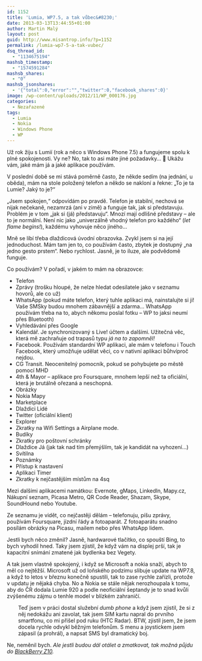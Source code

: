```yaml
---
id: 1152
title: 'Lumia, WP7.5, a tak vůbec&#8230;'
date: 2013-03-13T13:44:55+01:00
author: Martin Malý
layout: post
guid: http://www.misantrop.info/?p=1152
permalink: /lumia-wp7-5-a-tak-vubec/
dsq_thread_id:
  - "1134675194"
mashsb_timestamp:
  - "1574591284"
mashsb_shares:
  - "0"
mashsb_jsonshares:
  - '{"total":0,"error":"","twitter":0,"facebook_shares":0}'
image: /wp-content/uploads/2012/11/WP_000176.jpg
categories:
  - Nezařazené
tags:
  - Lumia
  - Nokia
  - Windows Phone
  - WP
---
```

Už rok žiju s Lumií (rok a něco s Windows Phone 7.5) a fungujeme spolu k plné spokojenosti. Vy ne? No, tak to asi máte jiné požadavky&#8230; 🙂 Ukážu vám, jaké mám já a jaké aplikace používám.

<!--more-->

V poslední době se mi stává poměrně často, že někde sedím (na jednání, u oběda), mám na stole položený telefon a někdo se nakloní a řekne: &#8222;To je ta Lumie? Jaký to je?&#8220;

&#8222;Jsem spokojen,&#8220; odpovídám po pravdě. Telefon je stabilní, nechová se nijak nečekaně, nezamrzá (ani v zimě) a funguje tak, jak si představuju. Problém je v tom &#8222;jak si (já) představuju&#8220;. Mnozí mají odlišné představy &#8211; ale to je normální. Není nic jako &#8222;univerzálně vhodný telefon pro každého&#8220; (_let flame begins!_), každému vyhovuje něco jiného&#8230;

Mně se líbí třeba dlaždicová úvodní obrazovka. Zvykl jsem si na její jednoduchost. Mám tam jen to, co používám často, zbytek je dostupný &#8222;na jedno gesto prstem&#8220;. Nebo rychlost. Jasně, je to iluze, ale podvědomě funguje.

Co používám? V pořadí, v jakém to mám na obrazovce:

  * Telefon
  * Zprávy (trošku hloupé, že nelze hledat odesilatele jako v seznamu hovorů, ale co už)
  * WhatsApp (pokud máte telefon, který tuhle aplikaci má, nainstalujte si ji! Vaše SMSky budou mnohem zábavnější a zdarma&#8230; WhatsApp používám třeba na to, abych někomu poslal fotku &#8211; WP to jaksi neumí přes Bluetooth)
  * Vyhledávání přes Google
  * Kalendář. Je synchronizovaný s Live! účtem a dalšími. Užitečná věc, která mě zachraňuje od trapasů typu _já na to zapomněl!_
  * Facebook. Používám standardní WP aplikaci, ale mám v telefonu i Touch Facebook, který umožňuje udělat věci, co v nativní aplikaci bůhvíproč nejdou.
  * CG Transit. Neocenitelný pomocník, pokud se pohybujete po městě pomocí MHD
  * 4th & Mayor &#8211; aplikace pro Foursquare, mnohem lepší než ta oficiální, která je brutálně ořezaná a neschopná.
  * Obrázky
  * Nokia Mapy
  * Marketplace
  * Dlaždici Lidé
  * Twitter (oficiální klient)
  * Explorer
  * Zkratky na Wifi Settings a Airplane mode.
  * Budíky
  * Zkratky pro poštovní schránky
  * Dlaždice Já (jak tak nad tím přemýšlím, tak je kandidát na vyhození&#8230;)
  * Svítilna
  * Poznámky
  * Přístup k nastavení
  * Aplikaci Timer
  * Zkratky k nejčastějším místům na 4sq

Mezi dalšími aplikacemi namátkou: Evernote, gMaps, LinkedIn, Mapy.cz, Nákupní seznam, Picasa Metro, QR Code Reader, Shazam, Skype, SoundHound nebo Youtube.

Ze seznamu je vidět, co nejčastěji dělám &#8211; telefonuju, píšu zprávy, používám Foursquare, jízdní řády a fotoaparát. Z fotoaparátu snadno posílám obrázky na Picasu, mailem nebo přes WhatsApp lidem.

Jestli bych něco změnil? Jasně, hardwarové tlačítko, co spouští Bing, to bych vyhodil hned. Taky jsem zjistil, že když vám na displej prší, tak je kapacitní snímání zmatené jak bydlenka bez Vegety.

A tak jsem vlastně spokojený, i když se Microsoft a nokia snaží, abych to měl co nejtěžší. Microsoft už od loňského podzimu slibuje update na WP7.8, a když to letos v březnu konečně spustili, tak to zase rychle zařízli, protože v updatu je nějaká chyba. No a Nokia se stále nějak nerozhoupala k tomu, aby do ČR dodala Lumie 920 a podle neoficiální šeptandy je to snad kvůli zvýšenému zájmu o tenhle model v blízkém zahraničí.

<p style="padding-left: 30px;">
  Teď jsem v práci dostal služební <em>dumb phone</em> a když jsem zjistil, že si z něj nedokážu ani zavolat, tak jsem SIM kartu napral do prvního smartfonu, co mi přišel pod ruku (HTC Radar). BTW, zjistil jsem, že jsem docela rychle odvykl běžným telefonům. S menu a joystickem jsem zápasil (a prohrál), a napsat SMS byl dramatický boj.
</p>

Ne, neměnil bych. _Ale jestli budou dál otálet a zmatkovat, tak možná půjdu do [BlackBerry Z10](http://z10.cz)._